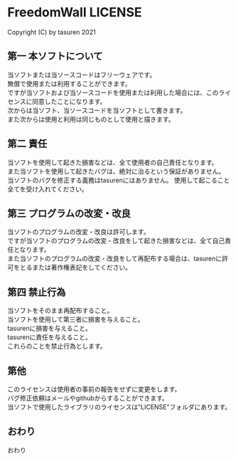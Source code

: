# FreedomWall LICENSE
Copyright (C) by tasuren 2021

## 第一 本ソフトについて
当ソフトまたは当ソースコードはフリーウェアです。  
無償で使用または利用することができます。  
ですが当ソフトおよび当ソースコードを使用または利用した場合には、このライセンスに同意したことになります。  
次からは当ソフト、当ソースコードを当ソフトとして書きます。  
また次からは使用と利用は同じものとして使用と描きます。

## 第二 責任
当ソフトを使用して起きた損害などは、全て使用者の自己責任となります。  
また当ソフトを使用して起きたバグは、絶対に治るという保証がありません。  
当ソフトのバグを修正する義務はtasurenにはありません。
使用して起こること全てを受け入れてください。  

## 第三 プログラムの改変・改良
当ソフトのプログラムの改変・改良は許可します。  
ですが当ソフトのプログラムの改変・改良をして起きた損害などは、全て自己責任となります。  
また当ソフトのプログラムの改変・改良をして再配布する場合は、tasurenに許可をとるまたは著作権表記をしてください。 

## 第四 禁止行為
当ソフトをそのまま再配布すること。  
当ソフトを使用して第三者に損害を与えること。  
tasurenに損害を与えること。  
tasurenに責任を与えること。  
これらのことを禁止行為とします。  

## 第他
このライセンスは使用者の事前の報告をせずに変更をします。  
バグ修正依頼はメールやgithubからすることができます。  
当ソフトで使用したライブラリのライセンスは"LICENSE"フォルダにあります。

## おわり
おわり
